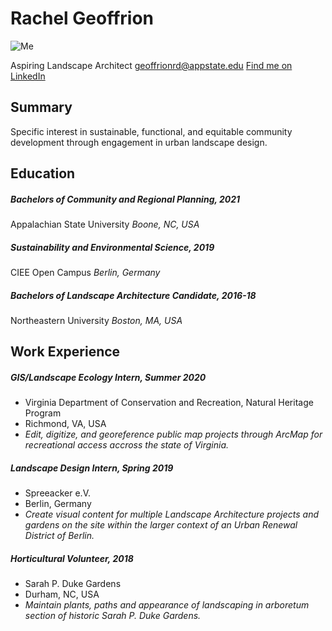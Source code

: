 # Rachel Geoffrion
![Me](https://media-exp1.licdn.com/dms/image/C4E03AQH4ziq9SDZbYA/profile-displayphoto-shrink_800_800/0?e=1604534400&v=beta&t=gg7wZNLLTAFFt2LYZHWFCMd_Jw4LPpelTv2Nx5SeBMc)

Aspiring Landscape Architect
geoffrionrd@appstate.edu
[Find me on LinkedIn](https://www.linkedin.com/in/rachelgeoffrion/)

## Summary
Specific interest in sustainable, functional, and equitable community development through engagement in urban landscape design.

## Education
##### Bachelors of Community and Regional Planning, 2021
Appalachian State University
*Boone, NC, USA*

##### Sustainability and Environmental Science, 2019
CIEE Open Campus
*Berlin, Germany*

##### Bachelors of Landscape Architecture Candidate, 2016-18
Northeastern University
*Boston, MA, USA*

## Work Experience
##### GIS/Landscape Ecology Intern, Summer 2020
  * Virginia Department of Conservation and Recreation, Natural Heritage Program
  * Richmond, VA, USA
  * *Edit, digitize, and georeference public map projects through ArcMap for recreational access accross the state of Virginia.*

##### Landscape Design Intern, Spring 2019
  * Spreeacker e.V.
  * Berlin, Germany
  * *Create visual content for multiple Landscape Architecture projects and gardens on the site within the larger context of an Urban Renewal District of Berlin.*

##### Horticultural Volunteer, 2018
  * Sarah P. Duke Gardens
  * Durham, NC, USA
  * *Maintain plants, paths and appearance of landscaping in arboretum section of historic Sarah P. Duke Gardens.*


